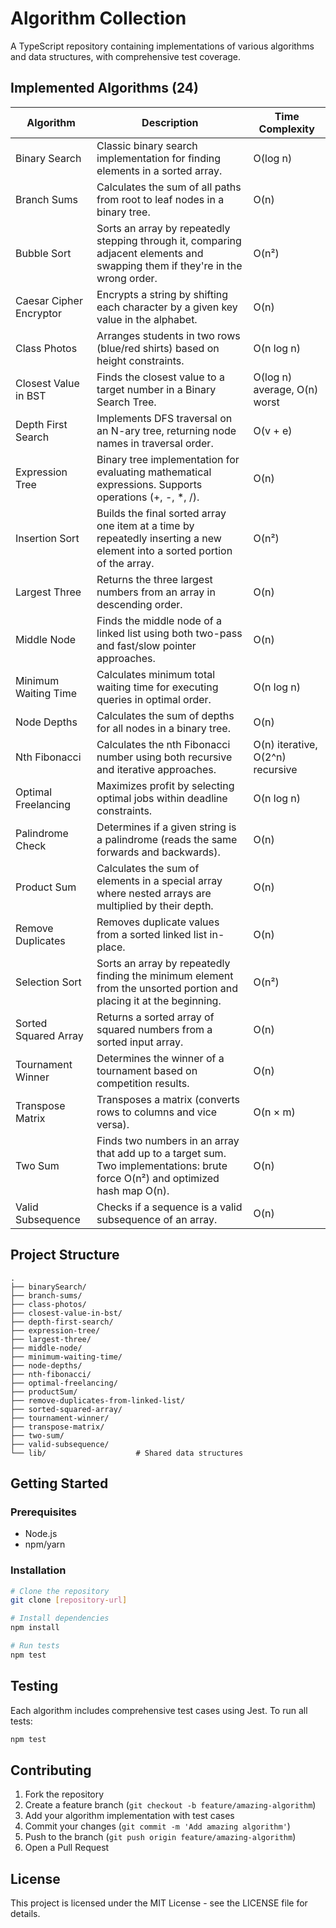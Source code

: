 # Algorithm Collection

A TypeScript repository containing implementations of various algorithms and data structures, with comprehensive test coverage.

## Implemented Algorithms (24)

| Algorithm | Description | Time Complexity |
|-----------|-------------|-----------------|
| Binary Search | Classic binary search implementation for finding elements in a sorted array. | O(log n) |
| Branch Sums | Calculates the sum of all paths from root to leaf nodes in a binary tree. | O(n) |
| Bubble Sort | Sorts an array by repeatedly stepping through it, comparing adjacent elements and swapping them if they're in the wrong order. | O(n²) |
| Caesar Cipher Encryptor | Encrypts a string by shifting each character by a given key value in the alphabet. | O(n) |
| Class Photos | Arranges students in two rows (blue/red shirts) based on height constraints. | O(n log n) |
| Closest Value in BST | Finds the closest value to a target number in a Binary Search Tree. | O(log n) average, O(n) worst |
| Depth First Search | Implements DFS traversal on an N-ary tree, returning node names in traversal order. | O(v + e) |
| Expression Tree | Binary tree implementation for evaluating mathematical expressions. Supports operations (+, -, *, /). | O(n) |
| Insertion Sort | Builds the final sorted array one item at a time by repeatedly inserting a new element into a sorted portion of the array. | O(n²) |
| Largest Three | Returns the three largest numbers from an array in descending order. | O(n) |
| Middle Node | Finds the middle node of a linked list using both two-pass and fast/slow pointer approaches. | O(n) |
| Minimum Waiting Time | Calculates minimum total waiting time for executing queries in optimal order. | O(n log n) |
| Node Depths | Calculates the sum of depths for all nodes in a binary tree. | O(n) |
| Nth Fibonacci | Calculates the nth Fibonacci number using both recursive and iterative approaches. | O(n) iterative, O(2^n) recursive |
| Optimal Freelancing | Maximizes profit by selecting optimal jobs within deadline constraints. | O(n log n) |
| Palindrome Check | Determines if a given string is a palindrome (reads the same forwards and backwards). | O(n) |
| Product Sum | Calculates the sum of elements in a special array where nested arrays are multiplied by their depth. | O(n) |
| Remove Duplicates | Removes duplicate values from a sorted linked list in-place. | O(n) |
| Selection Sort | Sorts an array by repeatedly finding the minimum element from the unsorted portion and placing it at the beginning. | O(n²) |
| Sorted Squared Array | Returns a sorted array of squared numbers from a sorted input array. | O(n) |
| Tournament Winner | Determines the winner of a tournament based on competition results. | O(n) |
| Transpose Matrix | Transposes a matrix (converts rows to columns and vice versa). | O(n × m) |
| Two Sum | Finds two numbers in an array that add up to a target sum. Two implementations: brute force O(n²) and optimized hash map O(n). | O(n) |
| Valid Subsequence | Checks if a sequence is a valid subsequence of an array. | O(n) |

## Project Structure

```
.
├── binarySearch/
├── branch-sums/
├── class-photos/
├── closest-value-in-bst/
├── depth-first-search/
├── expression-tree/
├── largest-three/
├── middle-node/
├── minimum-waiting-time/
├── node-depths/
├── nth-fibonacci/
├── optimal-freelancing/
├── productSum/
├── remove-duplicates-from-linked-list/
├── sorted-squared-array/
├── tournament-winner/
├── transpose-matrix/
├── two-sum/
├── valid-subsequence/
└── lib/                    # Shared data structures
```

## Getting Started

### Prerequisites
- Node.js
- npm/yarn

### Installation

```bash
# Clone the repository
git clone [repository-url]

# Install dependencies
npm install

# Run tests
npm test
```

## Testing

Each algorithm includes comprehensive test cases using Jest. To run all tests:

```bash
npm test
```

## Contributing

1. Fork the repository
2. Create a feature branch (`git checkout -b feature/amazing-algorithm`)
3. Add your algorithm implementation with test cases
4. Commit your changes (`git commit -m 'Add amazing algorithm'`)
5. Push to the branch (`git push origin feature/amazing-algorithm`)
6. Open a Pull Request

## License

This project is licensed under the MIT License - see the LICENSE file for details.
```

